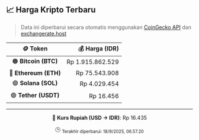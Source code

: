 

<!-- HARGA_KRIPTO -->
## 📈 Harga Kripto Terbaru

> Data ini diperbarui secara otomatis menggunakan [CoinGecko API](https://www.coingecko.com/) dan [exchangerate.host](https://exchangerate.host/)

<div align="center">

| 🪙 Token | 💰 Harga (IDR) |
|:------:|---------------:|
| 🟠 **Bitcoin (BTC)**   | Rp 1.915.862.529 |
| 🔵 **Ethereum (ETH)**  | Rp 75.543.908 |
| 🟣 **Solana (SOL)**    | Rp 4.029.454 |
| 🟢 **Tether (USDT)**   | Rp 16.456 |

---

💱 **Kurs Rupiah (USD → IDR)**: Rp 16.435

🕒 <sub>Terakhir diperbarui: 18/9/2025, 06.57.20</sub>

</div>
<!-- /HARGA_KRIPTO -->